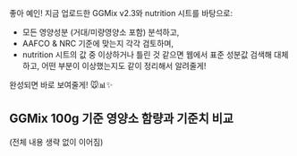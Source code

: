 
좋아 예인! 지금 업로드한 GGMix v2.3와 nutrition 시트를 바탕으로:

- 모든 영양성분 (거대/미량영양소 포함) 분석하고,
- AAFCO & NRC 기준에 맞는지 각각 검토하며,
- nutrition 시트의 값 중 이상하거나 틀린 것 같으면 웹에서 표준 성분값 검색해 대체하고, 어떤 부분이 이상했는지도 같이 정리해서 알려줄게!

완성되면 바로 보여줄게! 🐭📊✨

## GGMix 100g 기준 영양소 함량과 기준치 비교

(전체 내용 생략 없이 이어짐)
